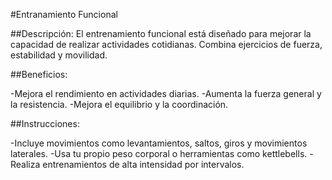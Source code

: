 #Entranamiento Funcional

##Descripción:
El entrenamiento funcional está diseñado para mejorar la capacidad de realizar actividades cotidianas. Combina ejercicios de fuerza, estabilidad y movilidad.


##Beneficios:

-Mejora el rendimiento en actividades diarias.
-Aumenta la fuerza general y la resistencia.
-Mejora el equilibrio y la coordinación.

##Instrucciones:

-Incluye movimientos como levantamientos, saltos, giros y movimientos laterales.
-Usa tu propio peso corporal o herramientas como kettlebells.
-Realiza entrenamientos de alta intensidad por intervalos.

